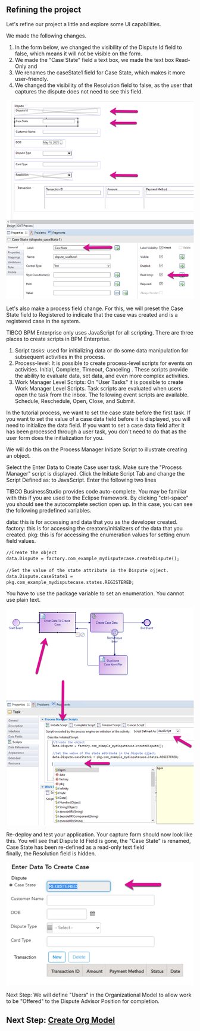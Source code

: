## Refining the project
Let's refine our project a little and explore some UI capabilities.

We made the following changes.
1. In the form below, we changed the visibility of the Dispute Id field to false, which means it will not be visible on the form.
2. We made the "Case State" field a text box, we made the text box Read-Only and 
3. We renames the caseState1 field for Case State, which makes it more user-friendly.
4. We changed the visibility of the Resolution field to false, as the user that captures the dispute does not need to see this field.

![refine_project](images/Refine/1.png)

Let's also make a process field change. For this, we will preset the Case State field to Registered to indicate that the case was created and is a registered case in the system.

TIBCO BPM Enterprise only uses JavaScript for all scripting. There are three places to create scripts in BPM Enterprise. 
1. Script tasks: used for initializing data or do some data manipulation for subsequent activities in the process. 
2. Process-level: It is possible to create process-level scripts for events on activities. 
Initial, 
Complete, 
Timeout,
Canceling . 
These scripts provide the ability to evaluate data, set data, and even more complex activities.
3. Work Manager Level Scripts: On "User Tasks" it is possible to create Work Manager Level Scripts. Task scripts are evaluated when users open the task from the inbox.  The following event scripts are available. 
Schedule, 
Reschedule, 
Open, 
Close, and
Submit. 

In the tutorial process, we want to set the case state before the first task. If you want to set the value of a case data field before it is displayed, you will need to initialize the data field. If you want to set a case data field after it has been processed through a user task, you don't need to do that as the user form does the initialization for you. 

We will do this on the Process Manager Initiate Script to illustrate creating an object.

Select the Enter Data to Create Case user task. Make sure the "Process Manager" script is displayed. Click the Initiate Script Tab and change the Script Defined as: to JavaScript. Enter the following two lines

TIBCO BusinessStudio provides code auto-complete. You may be familiar with this if you are used to the Eclipse framework. By clicking "ctrl-space" you should see the autocomplete section open up. In this case, you can see the following predefined variables. 

data: this is for accessing and data that you as the developer created. 
factory: this is for accessing the creators/initializers of the data that you created. 
pkg: this is for accessing the enumeration values for setting enum field values. 

```
//Create the object
data.Dispute = factory.com_example_mydisputecase.createDispute();

//Set the value of the state attribute in the Dispute ojject.
data.Dispute.caseState1 = pkg.com_example_mydisputecase.states.REGISTERED;
```

You have to use the package variable to set an enumeration. You cannot use plain text.

![refine_project](images/Refine/2.png)

Re-deploy and test your application. Your capture form should now look like this. You will see that 
Dispute Id Field is gone, 
the "Case State" is renamed, 
Case State has been re-defined as a read-only text field  
finally, the Resolution field is hidden.

![refine_project](images/Refine/3.png)

Next Step: We will define "Users" in the Organizational Model to allow work to be "Offered" to the Dispute Advisor Position for completion.

## Next Step: [Create Org Model](create_Organisation_Project.md)